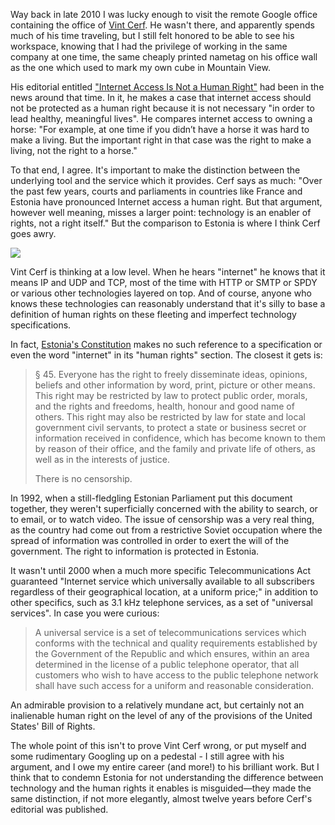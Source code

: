[1]: http://www.nytimes.com/2012/01/05/opinion/internet-access-is-not-a-human-right.html
[2]: http://en.wikipedia.org/wiki/Vint_Cerf
[3]: http://www.csmonitor.com/2003/0701/p07s01-woeu.html
[4]: http://www.president.ee/en/republic-of-estonia/the-constitution/index.html
[5]: http://www.medialaw.ru/laws/russian_laws/telecom/npa/6etr/estonia.htm

Way back in late 2010 I was lucky enough to visit
the remote Google office containing the office of [Vint Cerf][2].  He wasn't
there, and apparently spends much of his time traveling, but I still felt
honored to be able to see his workspace, knowing that I had the privilege
of working in the same company at one time, the same cheaply printed
nametag on his office wall as the one which used to mark my own cube
in Mountain View.

<!--BREAK-->

His editorial entitled ["Internet Access Is Not a Human Right"][1] had been
in the news around that time.  In it, he makes a case that internet access
should not be protected as a human right because it is not necessary
"in order to lead healthy, meaningful lives".  He compares internet
access to owning a horse: "For example, at one time if you didn’t have
a horse it was hard to make a living. But the important right in that
case was the right to make a living, not the right to a horse."

To that end, I agree.  It's important to make the distinction between
the underlying tool and the service which it provides.  Cerf says as
much: "Over the past few years, courts and parliaments in countries like
France and Estonia have pronounced Internet access a human right.  But
that argument, however well meaning, misses a larger point: technology
is an enabler of rights, not a right itself."  But the comparison to
Estonia is where I think Cerf goes awry.

<p class="centered">
<img src="{{link "screen.png"}}" />
</p>

Vint Cerf is thinking at a low level.  When he hears "internet" he knows that it
means IP and UDP and TCP, most of the time with HTTP or SMTP or SPDY
or various other technologies layered on top.  And of course, anyone
who knows these technologies can reasonably understand that it's silly
to base a definition of human rights on these fleeting and imperfect
technology specifications.

In fact, [Estonia's Constitution][4] makes no such reference to a
specification or even the word "internet" in its "human rights" section.
The closest it gets is:

<blockquote>§ 45. Everyone has the right to freely disseminate ideas,
opinions, beliefs and other information by word, print, picture or
other means. This right may be restricted by law to protect public
order, morals, and the rights and freedoms, health, honour and good
name of others. This right may also be restricted by law for state
and local government civil servants, to protect a state or business
secret or information received in confidence, which has become known
to them by reason of their office, and the family and private life
of others, as well as in the interests of justice.

There is no censorship.</blockquote>

In 1992, when a still-fledgling Estonian Parliament put this document
together, they weren't superficially concerned with the ability to
search, or to email, or to watch video.  The issue of censorship was a
very real thing, as the country had come out from a restrictive Soviet
occupation where the spread of information was controlled in order
to exert the will of the government.  The right to information is
protected in Estonia.

It wasn't until 2000 when a much more specific Telecommunications Act
guaranteed "Internet service which universally available to all subscribers
regardless of their geographical location, at a uniform price;" in addition
to other specifics, such as 3.1 kHz telephone services, as a set of
"universal services".  In case you were curious:

<blockquote>A universal service is a set of telecommunications services
which conforms with the technical and quality requirements established
by the Government of the Republic and which ensures, within an area
determined in the license of a public telephone operator, that all
customers who wish to have access to the public telephone network
shall have such access for a uniform and reasonable
consideration.</blockquote>

An admirable provision to a relatively mundane act, but certainly not an
inalienable human right on the level of any of the provisions of the
United States' Bill of Rights.

The whole point of this isn't to prove Vint Cerf wrong, or put myself
and some rudimentary Googling up on a pedestal - I still agree with his
argument, and I owe my entire career (and more!) to his brilliant work.
But I think that to condemn Estonia for not understanding the difference
between technology and the human rights it enables is misguided&mdash;they
made the same distinction, if not more elegantly, almost twelve
years before Cerf's editorial was published.
